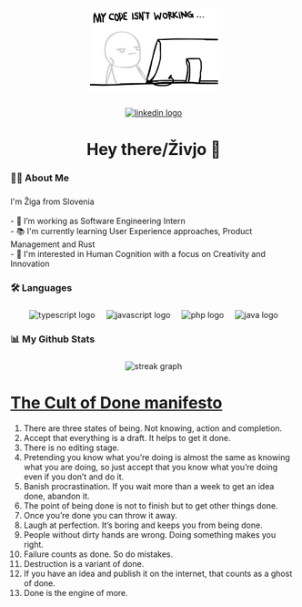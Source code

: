 <div align="center">
  <img height="150" src="./0_s2ivt9cecdqsXvts.gif"  />
</div>

###

<div align="center">
  <a href="https://www.linkedin.com/in/ziga-solar" target="_blank">
    <img src="https://img.shields.io/static/v1?message=LinkedIn&logo=linkedin&label=&color=0077B5&logoColor=white&labelColor=&style=for-the-badge" height="25" alt="linkedin logo"  />
  </a>
</div>

###

<h1 align="center">Hey there/Živjo 👋</h1>

###

<h3 align="left">👩‍💻  About Me</h3>

###

<p align="left">I'm Žiga from Slovenia<br><br>- 🔭 I’m working as Software Engineering Intern<br>- 📚 I'm currently learning User Experience approaches, Product Management and Rust<br>- 🧐 I'm interested in Human Cognition with a focus on Creativity and Innovation</p>

###

<h3 align="left">🛠 Languages</h3>

###

<div align="center">
  <img src="https://cdn.jsdelivr.net/gh/devicons/devicon/icons/typescript/typescript-original.svg" height="40" alt="typescript logo"  />
  <img width="12" />
  <img src="https://cdn.jsdelivr.net/gh/devicons/devicon/icons/javascript/javascript-original.svg" height="40" alt="javascript logo"  />
  <img width="12" />
  <img src="https://cdn.jsdelivr.net/gh/devicons/devicon/icons/php/php-original.svg" height="40" alt="php logo"  />
  <img width="12" />
  <img src="https://cdn.jsdelivr.net/gh/devicons/devicon/icons/java/java-original.svg" height="40" alt="java logo"  />
</div>

###

<h3 align="left">📊   My Github Stats</h3>

###

<div align="center">
  <img src="https://streak-stats.demolab.com?user=ziga-solar&locale=en&mode=daily&theme=dark&hide_border=false&border_radius=5&order=3" height="220" alt="streak graph"  />
</div>

###

# [The Cult of Done manifesto](https://medium.com/@bre/the-cult-of-done-manifesto-724ca1c2ff13)
1. There are three states of being. Not knowing, action and completion.
2. Accept that everything is a draft. It helps to get it done.
3. There is no editing stage.
4. Pretending you know what you’re doing is almost the same as knowing what you are doing, so just accept that you know what you’re doing even if you don’t and do it.
5. Banish procrastination. If you wait more than a week to get an idea done, abandon it.
6. The point of being done is not to finish but to get other things done.
7. Once you’re done you can throw it away.
8. Laugh at perfection. It’s boring and keeps you from being done.
9. People without dirty hands are wrong. Doing something makes you right.
10. Failure counts as done. So do mistakes.
11. Destruction is a variant of done.
12. If you have an idea and publish it on the internet, that counts as a ghost of done.
13. Done is the engine of more.
